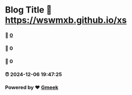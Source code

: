 # Blog Title :link: https://wswmxb.github.io/xs 
### :page_facing_up: [0](https://wswmxb.github.io/xs/tag.html) 
### :speech_balloon: 0 
### :hibiscus: 0 
### :alarm_clock: 2024-12-06 19:47:25 
### Powered by :heart: [Gmeek](https://github.com/Meekdai/Gmeek)
